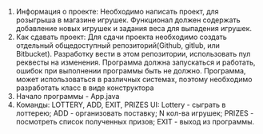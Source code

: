 1. Информация о проекте:
Необходимо написать проект, для розыгрыша в магазине игрушек. 
Функционал должен содержать добавление новых игрушек и задания веса для выпадения игрушек.
2. Как сдавать проект:
Для сдачи проекта необходимо создать отдельный общедоступный репозиторий(Github, gitlub, или Bitbucket). 
Разработку вести в этом репозитории, использовать пул реквесты на изменения. 
Программа должна запускаться и работать, ошибок при выполнении программы быть не должно. 
Программа, может использоваться в различных системах, поэтому необходимо разработать класс в виде конструктора
3. Начало программы - App.java 
4. Команды: LOTTERY, ADD, EXIT, PRIZES UI: Lottery - сыграть в лоттерею; 
ADD - организовать поставку; N кол-ва игрушек; PRIZES - посмотреть список полученных призов;
EXIT - выход из программы.